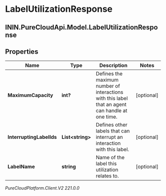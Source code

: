 # LabelUtilizationResponse

## ININ.PureCloudApi.Model.LabelUtilizationResponse

## Properties

|Name | Type | Description | Notes|
|------------ | ------------- | ------------- | -------------|
| **MaximumCapacity** | **int?** | Defines the maximum number of interactions with this label that an agent can handle at one time. | [optional] |
| **InterruptingLabelIds** | **List&lt;string&gt;** | Defines other labels that can interrupt an interaction with this label. | [optional] |
| **LabelName** | **string** | Name of the label this utilization relates to. | [optional] |



_PureCloudPlatform.Client.V2 221.0.0_
